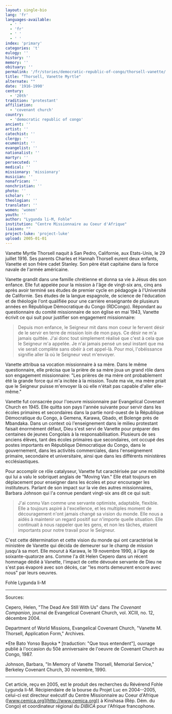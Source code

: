 ```yaml
---
layout: single-bio
lang: 'fr'
languages-available:
  - ' '
  - 'fr'
  - ' '
  - ' '
index: 'primary'
categories: 't'
eulogy: ''
history: ''
memory: ''
obituary: ''
permalink: '/fr/stories/democratic-republic-of-congo/thorsell-vanette/'
title: "Thorsell, Vanette Myrtle"
alternate: ""
date: '1916-1990'
century:
  - '20th'
tradition: 'protestant'
affiliation:
  - 'covenant church'
country:
  - 'democratic republic of congo'
ancient: ''
artist: ''
catechist: ''
clergy: ''
ecumenist: ''
evangelist: ''
nationalist: ''
martyr: ''
persecuted: ''
medical: ''
missionary: 'missionary'
musician: ''
nonafrican: ''
nonchristian: ''
photo: ''
scholar: ''
theologian: ''
translator: ''
women: 'women'
youth: ''
author: "Lygunda li-M, Fohle"
institution: "Centre Missionnaire au Coeur d'Afrique"
liaison: ""
project-luke: 'project-luke'
upload: 2005-01-01
---
```




Vanette Myrtle Thorsell naquit à San Pedro, Californie, aux Etats-Unis, le 29 juillet 1916. Ses parents Charles et Hannah Thorsell eurent deux enfants, Vanette et son frère cadet Stanley. Son père était capitaine dans la force navale de l'armée américaine.

Vanette grandit dans une famille chrétienne et donna sa vie à Jésus dès son enfance. Elle fut appelée pour la mission à l'âge de vingt-six ans, cinq ans après avoir  terminé ses études de premier cycle en pédagogie à l'Université de Californie. Ses études de la langue espagnole, de science de l'éducation et de théologie l'ont qualifiée pour une carrière enseignante de plusieurs années en République Démocratique du Congo (RDCongo). Répondant au questionnaire du comité missionnaire de son église en mai 1943, Vanette écrivit ce qui suit pour justifier son engagement missionnaire:

> Depuis mon enfance, le Seigneur mit dans mon coeur le fervent désir de le servir en terre de mission loin de mon pays. Ce désir ne m'a jamais quittée. J'ai donc tout simplement réalisé que c'est à cela que le Seigneur m'a appelée. Je n'ai jamais pensé un seul instant que ma vie serait complète sans obéir à cet appel-là. Pour moi, l'obéissance signifie aller là où le Seigneur veut m'envoyer.

Vanette attribua sa vocation missionnaire à sa mère. Dans le même questionnaire, elle précisa que la prière de sa mère joua un grand rôle dans son engagement missionnaire: "Les prières de ma mère ont probablement été la grande force qui m'a incitée à la mission. Toute ma vie, ma mère priait que le Seigneur puisse m'envoyer là où elle n'était pas capable d'aller elle-même."

Vanette fut consacrée pour l'oeuvre missionnaire par Evangelical Covenant Church en 1945. Elle quitta son pays l'année suivante pour servir dans les écoles primaires et secondaires dans la partie nord-ouest de la République Démocratique du Congo, à Gemena, Karawa, Gbado, et Bolenge près de Mbandaka. Dans un context où l'enseignement dans le milieu protestant faisait énormément défaut, Dieu s'est servi de Vanette pour préparer des centaines de jeunes Congolais à la responsabilisation. Plusieurs de ses anciens élèves, tant des écoles primaires que secondaires, ont occupé des postes importants en République Démocratique du Congo, dans le gouvernement, dans les activités commerciales, dans l'enseignement primaire, secondaire et universitaire, ainsi que dans les différents ministères ecclésiastiques.

Pour accomplir ce rôle catalyseur, Vanette fut caractérisée par une mobilité qui lui a valu le sobriquet anglais de "Moving Van." Elle était toujours en déplacement pour enseigner dans les écoles et pour encourager les instituteurs. Parlant de son impact sur la vie des autres missionnaires, Barbara Johnson qui l'a connue pendant vingt-six ans dit ce qui suit:

> J'ai connu Van comme une servante optimiste, adaptable, flexible. Elle a toujours aspiré à l'excellence, et les multiples moment de découragement n'ont jamais changé sa vision du monde. Elle nous a aidés à maintenir un regard positif sur n'importe quelle situation. Elle continuait à nous rappeler que les gens, et non les tâches, étaient importants pour notre travail pour le Seigneur.
>

C'est cette détermination et cette vision du monde qui ont caractérisé le ministère de Vanette qui décida de demeurer sur le champ de mission jusqu'à sa mort. Elle mourut à Karawa, le 19 novembre 1990, à l'âge de soixante-quatorze ans. Comme l'a dit Helen Cepero dans un récent hommage dédié à Vanette, l'impact de cette dévouée servante de Dieu ne s'est pas évaporé avec son décès, car "les morts demeurent encore avec nous" par leurs oeuvres.

Fohle Lygunda li-M

---

Sources:

Cepero, Helen, "The Dead Are Still With Us" dans *The Covenant Companion*, journal de Evangelical Covenant Church, vol. XCIII, no. 12, décembre 2004.

Department of World Missions, Evangelical Covenant Church, "Vanette M. Thorsell, Application Form," Archives.

*Ete Bato Yonso Bayoka * [traduction: "Que tous entendent"], ouvrage publié à l'occasion du 50è anniversaire de l'oeuvre de Covenant Church au Congo, 1987.

Johnson, Barbara, "In Memory of Vanette Thorsell, Memorial Service," Berkeley Covenant Church, 30 novembre, 1990.

---

Cet article, re&ccedil;u en 2005, est le produit des recherches du R&eacute;v&eacute;rend Fohle Lygunda li-M.  R&eacute;cipiendaire de la bourse du Projet Luc en 2004--2005, celui-ci est directeur ex&eacute;cutif du Centre Missionnaire au Coeur d'Afrique ([www.cemica.org](http://www.cemica.org)) &agrave; Kinshasa (R&eacute;p. D&eacute;m. du Congo) et coordinateur r&eacute;gional du *DIBICA* pour l'Afrique francophone.
